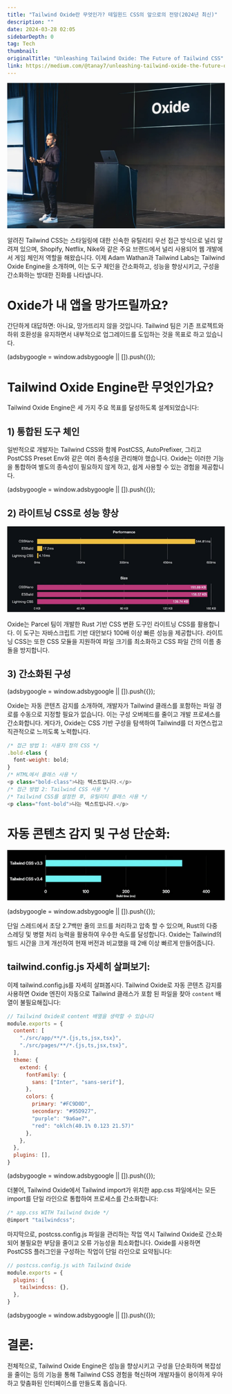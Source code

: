 ```yaml
---
title: "Tailwind Oxide란 무엇인가? 테일윈드 CSS의 앞으로의 전망(2024년 최신)"
description: ""
date: 2024-03-28 02:05
sidebarDepth: 0
tag: Tech
thumbnail: 
originalTitle: "Unleashing Tailwind Oxide: The Future of Tailwind CSS"
link: https://medium.com/@tanay7/unleashing-tailwind-oxide-the-future-of-tailwind-css-7f1235de1751
---
```



![Unleashing Tailwind Oxide: The Future of Tailwind CSS](./img/UnleashingTailwindOxideTheFutureofTailwindCSS_0.png)

알려진 Tailwind CSS는 스타일링에 대한 신속한 유틸리티 우선 접근 방식으로 널리 알려져 있으며, Shopify, Netflix, Nike와 같은 주요 브랜드에서 널리 사용되어 웹 개발에서 게임 체인저 역할을 해왔습니다. 이제 Adam Wathan과 Tailwind Labs는 Tailwind Oxide Engine을 소개하며, 이는 도구 체인을 간소화하고, 성능을 향상시키고, 구성을 간소화하는 방대한 진화를 나타냅니다.

# Oxide가 내 앱을 망가뜨릴까요?

간단하게 대답하면: 아니요, 망가뜨리지 않을 것입니다. Tailwind 팀은 기존 프로젝트와 하위 호환성을 유지하면서 내부적으로 업그레이드를 도입하는 것을 목표로 하고 있습니다.

<!-- ui-log 수평형 -->
<ins class="adsbygoogle"
  style="display:block"
  data-ad-client="ca-pub-4877378276818686"
  data-ad-slot="9743150776"
  data-ad-format="auto"
  data-full-width-responsive="true"></ins>
<component is="script">
(adsbygoogle = window.adsbygoogle || []).push({});
</component>

# Tailwind Oxide Engine란 무엇인가요?

Tailwind Oxide Engine은 세 가지 주요 목표를 달성하도록 설계되었습니다:

## 1) 통합된 도구 체인

일반적으로 개발자는 Tailwind CSS와 함께 PostCSS, AutoPrefixer, 그리고 PostCSS Preset Env와 같은 여러 종속성을 관리해야 했습니다. Oxide는 이러한 기능을 통합하여 별도의 종속성이 필요하지 않게 하고, 쉽게 사용할 수 있는 경험을 제공합니다.

<!-- ui-log 수평형 -->
<ins class="adsbygoogle"
  style="display:block"
  data-ad-client="ca-pub-4877378276818686"
  data-ad-slot="9743150776"
  data-ad-format="auto"
  data-full-width-responsive="true"></ins>
<component is="script">
(adsbygoogle = window.adsbygoogle || []).push({});
</component>

## 2) 라이트닝 CSS로 성능 향상

![이미지](./img/UnleashingTailwindOxideTheFutureofTailwindCSS_1.png)

Oxide는 Parcel 팀이 개발한 Rust 기반 CSS 변환 도구인 라이트닝 CSS를 활용합니다. 이 도구는 자바스크립트 기반 대안보다 100배 이상 빠른 성능을 제공합니다. 라이트닝 CSS는 또한 CSS 모듈을 지원하여 파일 크기를 최소화하고 CSS 파일 간의 이름 충돌을 방지합니다.

## 3) 간소화된 구성

<!-- ui-log 수평형 -->
<ins class="adsbygoogle"
  style="display:block"
  data-ad-client="ca-pub-4877378276818686"
  data-ad-slot="9743150776"
  data-ad-format="auto"
  data-full-width-responsive="true"></ins>
<component is="script">
(adsbygoogle = window.adsbygoogle || []).push({});
</component>

Oxide는 자동 콘텐츠 감지를 소개하여, 개발자가 Tailwind 클래스를 포함하는 파일 경로를 수동으로 지정할 필요가 없습니다. 이는 구성 오버헤드를 줄이고 개발 프로세스를 간소화합니다. 게다가, Oxide는 CSS 기반 구성을 탐색하여 Tailwind를 더 자연스럽고 직관적으로 느끼도록 노력합니다.

```js
/* 접근 방법 1: 사용자 정의 CSS */
.bold-class {
  font-weight: bold;
}
/* HTML에서 클래스 사용 */
<p class="bold-class">나는 텍스트입니다.</p>
/* 접근 방법 2: Tailwind CSS 사용 */
/* Tailwind CSS를 설정한 후, 유틸리티 클래스 사용 */
<p class="font-bold">나는 텍스트입니다.</p>
```

# 자동 콘텐츠 감지 및 구성 단순화:

![이미지](./img/UnleashingTailwindOxideTheFutureofTailwindCSS_2.png)

<!-- ui-log 수평형 -->
<ins class="adsbygoogle"
  style="display:block"
  data-ad-client="ca-pub-4877378276818686"
  data-ad-slot="9743150776"
  data-ad-format="auto"
  data-full-width-responsive="true"></ins>
<component is="script">
(adsbygoogle = window.adsbygoogle || []).push({});
</component>

단일 스레드에서 초당 2.7백만 줄의 코드를 처리하고 압축 할 수 있으며, Rust의 다중 스레딩 및 병렬 처리 능력을 활용하여 우수한 속도를 달성합니다. Oxide는 Tailwind의 빌드 시간을 크게 개선하여 현재 버전과 비교했을 때 2배 이상 빠르게 만들어줍니다.

## tailwind.config.js 자세히 살펴보기:

이제 tailwind.config.js를 자세히 살펴봅시다. Tailwind Oxide로 자동 콘텐츠 감지를 사용하면 Oxide 엔진이 자동으로 Tailwind 클래스가 포함 된 파일을 찾아 ```content``` 배열이 불필요해집니다:

```js
// Tailwind Oxide로 content 배열을 생략할 수 있습니다
module.exports = {
  content: [
    "./src/app/**/*.{js,ts,jsx,tsx}",
    "./src/pages/**/*.{js,ts,jsx,tsx}",
  ],
  theme: {
    extend: {
      fontFamily: {
        sans: ["Inter", "sans-serif"],
      },
      colors: {
        primary: "#FC9D0D",
        secondary: "#95D927",
        "purple": "9a6ae7",
        "red": "oklch(40.1% 0.123 21.57)"
      },
    },
  },
  plugins: [],
}
```

<!-- ui-log 수평형 -->
<ins class="adsbygoogle"
  style="display:block"
  data-ad-client="ca-pub-4877378276818686"
  data-ad-slot="9743150776"
  data-ad-format="auto"
  data-full-width-responsive="true"></ins>
<component is="script">
(adsbygoogle = window.adsbygoogle || []).push({});
</component>

더불어, Tailwind Oxide에서 Tailwind import가 위치한 app.css 파일에서는 모든 import를 단일 라인으로 통합하여 프로세스를 간소화합니다:

```js
/* app.css WITH Tailwind Oxide */
@import "tailwindcss";
```

마지막으로, postcss.config.js 파일을 관리하는 작업 역시 Tailwind Oxide로 간소화되어 불필요한 부담을 줄이고 오류 가능성을 최소화합니다. Oxide를 사용하면 PostCSS 플러그인을 구성하는 작업이 단일 라인으로 요약됩니다:

```js
// postcss.config.js with Tailwind Oxide
module.exports = {
  plugins: {
    tailwindcss: {},
  },
}
```

<!-- ui-log 수평형 -->
<ins class="adsbygoogle"
  style="display:block"
  data-ad-client="ca-pub-4877378276818686"
  data-ad-slot="9743150776"
  data-ad-format="auto"
  data-full-width-responsive="true"></ins>
<component is="script">
(adsbygoogle = window.adsbygoogle || []).push({});
</component>

# 결론:

전체적으로, Tailwind Oxide Engine은 성능을 향상시키고 구성을 단순화하며 복잡성을 줄이는 등의 기능을 통해 Tailwind CSS 경험을 혁신하며 개발자들이 용이하게 우아하고 맞춤화된 인터페이스를 만들도록 돕습니다.